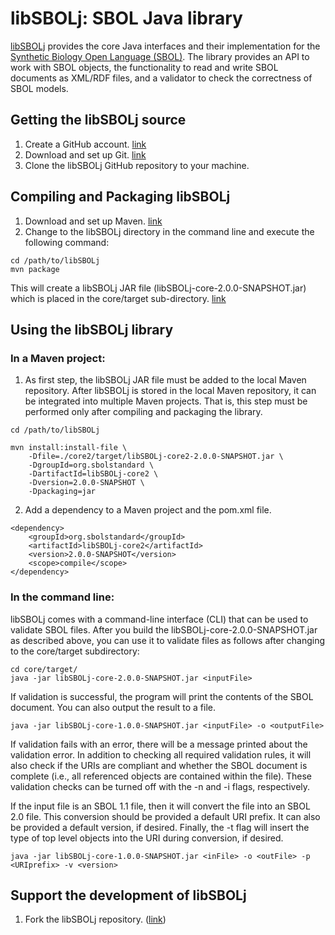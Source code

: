 # libSBOLj: SBOL Java library

[libSBOLj](https://github.com/SynBioDex/libSBOLj) provides the core Java interfaces and their implementation for 
the [Synthetic Biology Open Language (SBOL)](http://www.sbolstandard.org/sbolstandard/specification). The library provides an API to 
work with SBOL objects, the functionality to read and write SBOL documents as XML/RDF files, and a validator to check the 
correctness of SBOL models. 


## Getting the libSBOLj source

1. Create a GitHub account. [link](https://github.com/)
2. Download and set up Git. [link](https://help.github.com/articles/set-up-git)
3. Clone the libSBOLj GitHub repository to your machine.

## Compiling and Packaging libSBOLj 

1. Download and set up Maven. [link](http://maven.apache.org/download.cgi)
2. Change to the libSBOLj directory in the command line and execute the following command:

```
cd /path/to/libSBOLj
mvn package
```

This will create a libSBOLj JAR file (libSBOLj-core-2.0.0-SNAPSHOT.jar) which is placed in the core/target sub-directory. [link](http://maven.apache.org/guides/getting-started/index.html)

## Using the libSBOLj library

### In a Maven project:

1. As first step, the libSBOLj JAR file must be added to the local Maven repository. After libSBOLj is stored in the local Maven repository, it can be integrated into multiple Maven projects. That is, this step must be performed only after compiling and packaging the library. 

```
cd /path/to/libSBOLj

mvn install:install-file \ 
    -Dfile=./core2/target/libSBOLj-core2-2.0.0-SNAPSHOT.jar \
    -DgroupId=org.sbolstandard \
    -DartifactId=libSBOLj-core2 \
    -Dversion=2.0.0-SNAPSHOT \
    -Dpackaging=jar
```

2. Add a dependency to a Maven project and the pom.xml file.

```
<dependency>
	<groupId>org.sbolstandard</groupId>
	<artifactId>libSBOLj-core2</artifactId>
	<version>2.0.0-SNAPSHOT</version>
	<scope>compile</scope>
</dependency>
```
 
### In the command line:

libSBOLj comes with a command-line interface (CLI) that can be used to validate SBOL files. After you build the 
libSBOLj-core-2.0.0-SNAPSHOT.jar as described above, you can use it to validate files as follows after changing to the core/target subdirectory:

```
cd core/target/
java -jar libSBOLj-core-2.0.0-SNAPSHOT.jar <inputFile>
```
    
If validation is successful, the program will print the contents of the SBOL document. You can also output the result to a file. 

```
java -jar libSBOLj-core-1.0.0-SNAPSHOT.jar <inputFile> -o <outputFile>
```

If validation fails with an error, there will be a message printed about the validation error.  In addition to checking all required validation rules, it will also check if the URIs are compliant and whether the SBOL document is complete (i.e., all referenced objects are contained within the file).  These validation checks can be turned off with the -n and -i flags, respectively.

If the input file is an SBOL 1.1 file, then it will convert the file into an SBOL 2.0 file.  This conversion should be provided a default URI prefix.  It can also be provided a default version, if desired.  Finally, the -t flag will insert the type of top level objects into the URI during conversion, if desired.

```
java -jar libSBOLj-core-1.0.0-SNAPSHOT.jar <inFile> -o <outFile> -p <URIprefix> -v <version>
```

## Support the development of libSBOLj

 1. Fork the libSBOLj repository. ([link](https://help.github.com/articles/fork-a-repo))
 